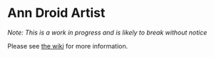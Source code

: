 # Ann Droid Artist

_Note: This is a work in progress and is likely to break without notice_

Please see [the wiki](https://github.com/1rover1/AnnDroidArtist/wiki) for more information.